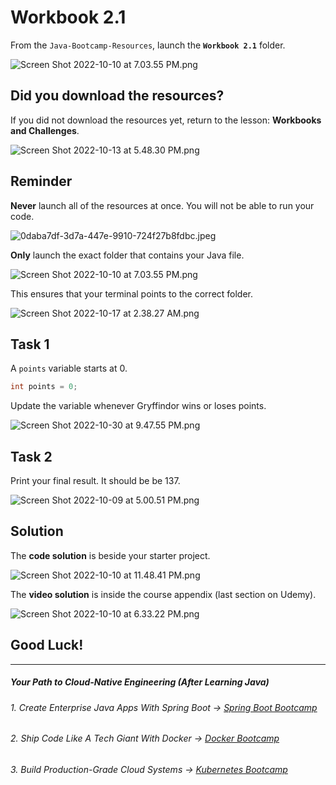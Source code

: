 # Workbook 2.1

From the `Java-Bootcamp-Resources`, launch the **`Workbook 2.1`** folder.

![Screen Shot 2022-10-10 at 7.03.55 PM.png](https://firebasestorage.googleapis.com/v0/b/learnthepart-75aed.appspot.com/o/images%2Ff5acb976-f7c8-45f7-b92c-f800e2140682?alt=media&token=013589d6-4585-41c1-9f2b-b6e1c3a80b35)

## Did you download the resources?

If you did not download the resources yet, return to the lesson: **Workbooks and Challenges**.

![Screen Shot 2022-10-13 at 5.48.30 PM.png](https://firebasestorage.googleapis.com/v0/b/learnthepart-75aed.appspot.com/o/images%2Ff7cf2384-5c13-44e4-8164-5e529ae08bef?alt=media&token=3e173832-8043-4e0d-beed-66ec495db268)


## Reminder

**Never** launch all of the resources at once. You will not be able to run your code.

![0daba7df-3d7a-447e-9910-724f27b8fdbc.jpeg](https://firebasestorage.googleapis.com/v0/b/learnthepart-75aed.appspot.com/o/images%2F380f1837-1d47-4ca0-8193-02a746806a67?alt=media&token=45b521f7-b4af-4013-9ac9-5e264a5c2c48)

**Only** launch the exact folder that contains your Java file.

![Screen Shot 2022-10-10 at 7.03.55 PM.png](https://firebasestorage.googleapis.com/v0/b/learnthepart-75aed.appspot.com/o/images%2Ff5acb976-f7c8-45f7-b92c-f800e2140682?alt=media&token=013589d6-4585-41c1-9f2b-b6e1c3a80b35)

This ensures that your terminal points to the correct folder.

![Screen Shot 2022-10-17 at 2.38.27 AM.png](https://firebasestorage.googleapis.com/v0/b/learnthepart-75aed.appspot.com/o/images%2F55fea92f-0356-48c7-80cf-cd84a23008f8?alt=media&token=6de82f7c-77ca-48ad-b3ac-31d00832745e)


## Task 1

A `points` variable starts at 0.

```java
int points = 0;
```

Update the variable whenever Gryffindor wins or loses points.

![Screen Shot 2022-10-30 at 9.47.55 PM.png](https://firebasestorage.googleapis.com/v0/b/learnthepart-75aed.appspot.com/o/images%2F75097a14-625e-473e-8812-6dcee719b0ac?alt=media&token=3947eb60-f1e4-464e-a350-a5ee0aeed4e3)

## Task 2

Print your final result. It should be be 137.

![Screen Shot 2022-10-09 at 5.00.51 PM.png](https://firebasestorage.googleapis.com/v0/b/learnthepart-75aed.appspot.com/o/images%2Fe57a9834-af4e-41a4-a37e-6cd4f82978e4?alt=media&token=74fc2abb-174c-45d1-b27e-cc38e4a48348)

## Solution

The **code solution** is beside your starter project.

![Screen Shot 2022-10-10 at 11.48.41 PM.png](https://firebasestorage.googleapis.com/v0/b/learnthepart-75aed.appspot.com/o/images%2Fa7a84b8f-eb50-47c5-91db-4329a221218c?alt=media&token=6d873f39-8746-47d1-8f6b-662df3ae9f1d)

The **video solution** is inside the course appendix (last section on Udemy).

![Screen Shot 2022-10-10 at 6.33.22 PM.png](https://firebasestorage.googleapis.com/v0/b/learnthepart-75aed.appspot.com/o/images%2Febed8f07-ba57-4a5b-9a71-e4e58c5d9b81?alt=media&token=019488a9-6df9-4a01-a3e9-39a2916f81f5)

## Good Luck!
-------
##### Your Path to Cloud-Native Engineering (After Learning Java)
###### 1. Create Enterprise Java Apps With Spring Boot → [Spring Boot Bootcamp](https://www.udemy.com/course/the-complete-spring-boot-development-bootcamp/?couponCode=SPRING_BOOTCAMP)
###### 2. Ship Code Like A Tech Giant With Docker → [Docker Bootcamp](https://www.udemy.com/course/docker-bootcamp-conquer-docker-with-real-world-projects/?couponCode=DOCKER_BOOTCAMP)
###### 3. Build Production-Grade Cloud Systems → [Kubernetes Bootcamp](https://kubernetestraining.io/)